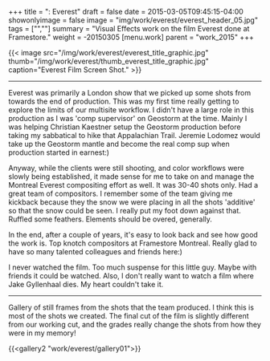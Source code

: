 +++
title = ": Everest"
draft = false
date = 2015-03-05T09:45:15-04:00
showonlyimage = false
image = "img/work/everest/everest_header_05.jpg"
tags = ["",""]
summary = "Visual Effects work on the film Everest done at Framestore."
weight = -20150305
[menu.work]
parent = "work_2015"
+++


{{< image src="/img/work/everest/everest_title_graphic.jpg" thumb="/img/work/everest/thumb_everest_title_graphic.jpg" caption="Everest Film Screen Shot." >}}

---


Everest was primarily a London show that we picked up some shots from towards the end of production. This was my first time really getting to explore the limits of our multisite workflow.
I didn't have a large role in this production as I was 'comp supervisor' on Geostorm at the time. Mainly I was helping Christian Kaestner setup the Geostorm production before taking my sabbatical to hike that Appalachian Trail. Jeremie Lodomez would take up the Geostorm mantle and become the real comp sup when production started in earnest:)

Anyway, while the clients were still shooting, and color workflows were slowly being established, it made sense for me to take on and manage the Montreal Everest compositing effort as well. It was 30-40 shots only.
Had a great team of compositors. I remember some of the team giving me kickback because they the snow we were placing in all the shots 'additive' so that the snow could be seen. I really put my foot down against that. Ruffled some feathers. Elements should be overed, generally.

In the end, after a couple of years, it's easy to look back and see how good the work is. Top knotch compositors at Framestore Montreal. Really glad to have so many talented colleagues and friends here:)

I never watched the film. Too much suspense for this little guy. Maybe with friends it could be watched. Also, I don't really want to watch a film where Jake Gyllenhaal dies. My heart couldn't take it.

---
Gallery of still frames from the shots that the team produced. I think this is most of the shots we created. The final cut of the film is slightly different from our working cut, and the grades really change the shots from how they were in my memory!


{{<gallery2 "work/everest/gallery01">}}
